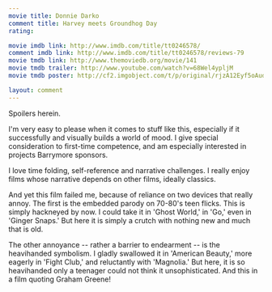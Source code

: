 ```yaml
---
movie title: Donnie Darko
comment title: Harvey meets Groundhog Day
rating: 

movie imdb link: http://www.imdb.com/title/tt0246578/
comment imdb link: http://www.imdb.com/title/tt0246578/reviews-79
movie tmdb link: http://www.themoviedb.org/movie/141
movie tmdb trailer: http://www.youtube.com/watch?v=68Wel4ypljM
movie tmdb poster: http://cf2.imgobject.com/t/p/original/rjzA12Eyf5oAudsyH1zcOqia2E.jpg

layout: comment
---
```


Spoilers herein.

I'm very easy to please when it comes to stuff like this, especially if it successfully and visually builds a world of mood. I give special consideration to first-time competence, and am especially interested in projects Barrymore sponsors. 

I love time folding, self-reference and narrative challenges. I really enjoy films whose narrative depends on other films, ideally classics.

And yet this film failed me, because of reliance on two devices that really annoy. The first is the embedded parody on 70-80's teen flicks. This is simply hackneyed by now. I could take it in 'Ghost World,' in 'Go,' even in 'Ginger Snaps.' But here it is simply a crutch with nothing new and much that is old.

The other annoyance -- rather a barrier to endearment -- is the heavihanded symbolism. I gladly swallowed it in 'American Beauty,' more eagerly in 'Fight Club,' and reluctantly with 'Magnolia.' But here, it is so heavihanded only a teenager could not think it unsophisticated. And this in a film quoting Graham Greene!